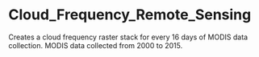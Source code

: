 # Cloud_Frequency_Remote_Sensing

Creates a cloud frequency raster stack for every 16 days of MODIS data collection. MODIS data collected from 2000 to 2015.
